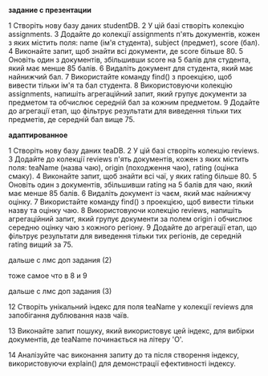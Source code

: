 **задание с презентации**

1 Створіть нову базу даних studentDB.
2 У цій базі створіть колекцію assignments.
3 Додайте до колекції assignments п'ять документів, кожен з яких містить поля: name (ім'я студента), subject (предмет), score (бал).
4 Виконайте запит, щоб знайти всі документи, де score більше 80.
5 Оновіть один з документів, збільшивши score на 5 балів для студента, який має менше 85 балів.
6 Видаліть документ для студента, який має найнижчий бал.
7 Використайте команду find() з проекцією, щоб вивести тільки ім'я та бал студента.
8 Використовуючи колекцію assignments, напишіть агрегаційний запит, який групує документи за предметом та обчислює середній бал за кожним предметом.
9 Додайте до агрегації етап, що фільтрує результати для виведення тільки тих предметів, де середній бал вище 75.

**адаптированное**

1 Створіть нову базу даних teaDB.
2 У цій базі створіть колекцію reviews.
3 Додайте до колекції reviews п'ять документів, кожен з яких містить поля: teaName (назва чаю), origin (походження чаю), rating (оцінка смаку).
4 Виконайте запит, щоб знайти всі чаї, у яких rating більше 80.
5 Оновіть один з документів, збільшивши rating на 5 балів для чаю, який має менше 85 балів.
6 Видаліть документ із чаєм, який має найнижчу оцінку.
7 Використайте команду find() з проекцією, щоб вивести тільки назву та оцінку чаю.
8 Використовуючи колекцію reviews, напишіть агрегаційний запит, який групує документи за полем origin і обчислює середню оцінку чаю з кожного регіону.
9 Додайте до агрегації етап, що фільтрує результати для виведення тільки тих регіонів, де середній rating вищий за 75.

дальше с лмс доп задания (2)

тоже самое что в 8 и 9

дальше с лмс доп задания (3)

12 Створіть унікальний індекс для поля teaName у колекції reviews для запобігання дублювання назв чаїв.

13 Виконайте запит пошуку, який використовує цей індекс, для вибірки документів, де teaName починається на літеру 'O'.

14 Аналізуйте час виконання запиту до та після створення індексу, використовуючи explain() для демонстрації ефективності індексу.